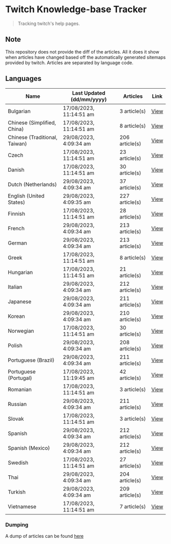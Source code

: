 # Twitch Knowledge-base Tracker
> Tracking twitch's help pages. 

## Note
This repository does not provide the diff of the articles. All it does it show when articles have changed based
off the automatically generated sitemaps provided by twitch. Articles are separated by language code.

## Languages

| Name                          | Last Updated (dd/mm/yyyy) | Articles       | Link                   |
|-------------------------------|---------------------------|----------------|------------------------|
| Bulgarian                     | 17/08/2023, 11:14:51 am   | 3 article(s)   | [View](docs/bg.md)     |
| Chinese (Simplified, China)   | 17/08/2023, 11:14:51 am   | 8 article(s)   | [View](docs/zh_CN.md)  |
| Chinese (Traditional, Taiwan) | 29/08/2023, 4:09:34 am    | 206 article(s) | [View](docs/zh_TW.md)  |
| Czech                         | 17/08/2023, 11:14:51 am   | 23 article(s)  | [View](docs/cs.md)     |
| Danish                        | 17/08/2023, 11:14:51 am   | 30 article(s)  | [View](docs/da.md)     |
| Dutch (Netherlands)           | 29/08/2023, 4:09:34 am    | 37 article(s)  | [View](docs/nl_NL.md)  |
| English (United States)       | 29/08/2023, 4:09:35 am    | 227 article(s) | [View](docs/en_US.md)  |
| Finnish                       | 17/08/2023, 11:14:51 am   | 28 article(s)  | [View](docs/fi.md)     |
| French                        | 29/08/2023, 4:09:34 am    | 213 article(s) | [View](docs/fr.md)     |
| German                        | 29/08/2023, 4:09:34 am    | 213 article(s) | [View](docs/de.md)     |
| Greek                         | 17/08/2023, 11:14:51 am   | 8 article(s)   | [View](docs/el.md)     |
| Hungarian                     | 17/08/2023, 11:14:51 am   | 21 article(s)  | [View](docs/hu.md)     |
| Italian                       | 29/08/2023, 4:09:34 am    | 212 article(s) | [View](docs/it.md)     |
| Japanese                      | 29/08/2023, 4:09:34 am    | 211 article(s) | [View](docs/ja.md)     |
| Korean                        | 29/08/2023, 4:09:34 am    | 210 article(s) | [View](docs/ko.md)     |
| Norwegian                     | 17/08/2023, 11:14:51 am   | 30 article(s)  | [View](docs/no.md)     |
| Polish                        | 29/08/2023, 4:09:34 am    | 208 article(s) | [View](docs/pl.md)     |
| Portuguese (Brazil)           | 29/08/2023, 4:09:34 am    | 211 article(s) | [View](docs/pt_BR.md)  |
| Portuguese (Portugal)         | 17/08/2023, 11:19:45 am   | 42 article(s)  | [View](docs/pt_PT.md)  |
| Romanian                      | 17/08/2023, 11:14:51 am   | 3 article(s)   | [View](docs/ro.md)     |
| Russian                       | 29/08/2023, 4:09:34 am    | 211 article(s) | [View](docs/ru.md)     |
| Slovak                        | 17/08/2023, 11:14:51 am   | 3 article(s)   | [View](docs/sk.md)     |
| Spanish                       | 29/08/2023, 4:09:34 am    | 212 article(s) | [View](docs/es.md)     |
| Spanish (Mexico)              | 29/08/2023, 4:09:34 am    | 212 article(s) | [View](docs/es_MX.md)  |
| Swedish                       | 17/08/2023, 11:14:51 am   | 27 article(s)  | [View](docs/sv.md)     |
| Thai                          | 29/08/2023, 4:09:34 am    | 204 article(s) | [View](docs/th.md)     |
| Turkish                       | 29/08/2023, 4:09:34 am    | 209 article(s) | [View](docs/tr.md)     |
| Vietnamese                    | 17/08/2023, 11:14:51 am   | 7 article(s)   | [View](docs/vi.md)     |

### Dumping
A dump of articles can be found [here](docs/RAW.md)